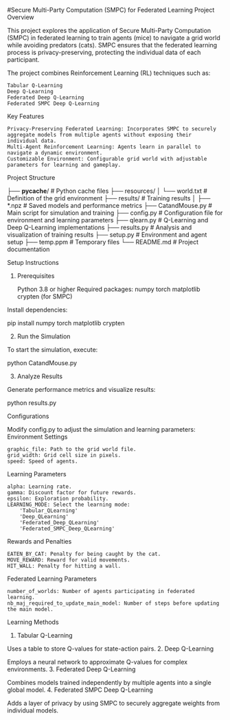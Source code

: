 #Secure Multi-Party Computation (SMPC) for Federated Learning
Project Overview

This project explores the application of Secure Multi-Party Computation (SMPC) in federated learning to train agents (mice) to navigate a grid world while avoiding predators (cats). SMPC ensures that the federated learning process is privacy-preserving, protecting the individual data of each participant.

The project combines Reinforcement Learning (RL) techniques such as:

    Tabular Q-Learning
    Deep Q-Learning
    Federated Deep Q-Learning
    Federated SMPC Deep Q-Learning

Key Features

    Privacy-Preserving Federated Learning: Incorporates SMPC to securely aggregate models from multiple agents without exposing their individual data.
    Multi-Agent Reinforcement Learning: Agents learn in parallel to navigate a dynamic environment.
    Customizable Environment: Configurable grid world with adjustable parameters for learning and gameplay.

Project Structure

├── __pycache__/             # Python cache files
├── resources/
│   └── world.txt            # Definition of the grid environment
├── results/                 # Training results
│   ├── *.npz                # Saved models and performance metrics
├── CatandMouse.py           # Main script for simulation and training
├── config.py                # Configuration file for environment and learning parameters
├── qlearn.py                # Q-Learning and Deep Q-Learning implementations
├── results.py               # Analysis and visualization of training results
├── setup.py                 # Environment and agent setup
├── temp.ppm                 # Temporary files
└── README.md                # Project documentation

Setup Instructions
1. Prerequisites

    Python 3.8 or higher
    Required packages:
        numpy
        torch
        matplotlib
        crypten (for SMPC)

Install dependencies:

pip install numpy torch matplotlib crypten

2. Run the Simulation

To start the simulation, execute:

python CatandMouse.py

3. Analyze Results

Generate performance metrics and visualize results:

python results.py

Configurations

Modify config.py to adjust the simulation and learning parameters:
Environment Settings

    graphic_file: Path to the grid world file.
    grid_width: Grid cell size in pixels.
    speed: Speed of agents.

Learning Parameters

    alpha: Learning rate.
    gamma: Discount factor for future rewards.
    epsilon: Exploration probability.
    LEARNING_MODE: Select the learning mode:
        'Tabular_QLearning'
        'Deep_QLearning'
        'Federated_Deep_QLearning'
        'Federated_SMPC_Deep_QLearning'

Rewards and Penalties

    EATEN_BY_CAT: Penalty for being caught by the cat.
    MOVE_REWARD: Reward for valid movements.
    HIT_WALL: Penalty for hitting a wall.

Federated Learning Parameters

    number_of_worlds: Number of agents participating in federated learning.
    nb_maj_required_to_update_main_model: Number of steps before updating the main model.

Learning Methods
1. Tabular Q-Learning

Uses a table to store Q-values for state-action pairs.
2. Deep Q-Learning

Employs a neural network to approximate Q-values for complex environments.
3. Federated Deep Q-Learning

Combines models trained independently by multiple agents into a single global model.
4. Federated SMPC Deep Q-Learning

Adds a layer of privacy by using SMPC to securely aggregate weights from individual models.
